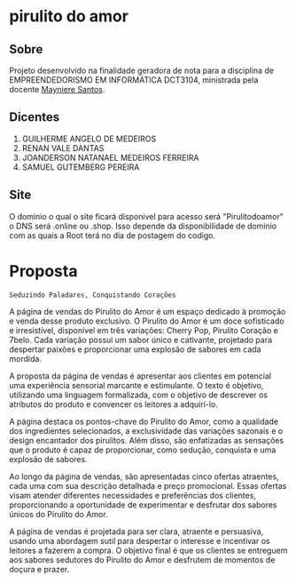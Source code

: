 # pirulito do amor

## Sobre
Projeto desenvolvido na finalidade geradora de nota para a disciplina de EMPREENDEDORISMO EM INFORMÁTICA DCT3104, ministrada pela docente [Mayniere Santos](http://www.docente.ufrn.br/mayniere.santos.075).

## Dicentes
1. GUILHERME ANGELO DE MEDEIROS 
2. RENAN VALE DANTAS
3. JOANDERSON NATANAEL MEDEIROS FERREIRA
4. SAMUEL GUTEMBERG PEREIRA 
## Site
O dominio o qual o site ficará disponivel para acesso será "Pirulitodoamor" o DNS será .online ou .shop. Isso depende da disponibilidade de dominio com as quais a Root terá no dia de postagem do codigo.

# Proposta
``` Seduzindo Paladares, Conquistando Corações ```

A página de vendas do Pirulito do Amor é um espaço dedicado à promoção e venda desse produto exclusivo. O Pirulito do Amor é um doce sofisticado e irresistível, disponível em três variações: Cherry Pop, Pirulito Coração e 7belo. Cada variação possui um sabor único e cativante, projetado para despertar paixões e proporcionar uma explosão de sabores em cada mordida.

A proposta da página de vendas é apresentar aos clientes em potencial uma experiência sensorial marcante e estimulante. O texto é objetivo, utilizando uma linguagem formalizada, com o objetivo de descrever os atributos do produto e convencer os leitores a adquiri-lo.

A página destaca os pontos-chave do Pirulito do Amor, como a qualidade dos ingredientes selecionados, a exclusividade das variações sazonais e o design encantador dos pirulitos. Além disso, são enfatizadas as sensações que o produto é capaz de proporcionar, como sedução, conquista e uma explosão de sabores.

Ao longo da página de vendas, são apresentadas cinco ofertas atraentes, cada uma com sua descrição detalhada e preço promocional. Essas ofertas visam atender diferentes necessidades e preferências dos clientes, proporcionando a oportunidade de experimentar e desfrutar dos sabores únicos do Pirulito do Amor.

A página de vendas é projetada para ser clara, atraente e persuasiva, usando uma abordagem sutil para despertar o interesse e incentivar os leitores a fazerem a compra. O objetivo final é que os clientes se entreguem aos sabores sedutores do Pirulito do Amor e desfrutem de momentos de doçura e prazer.
